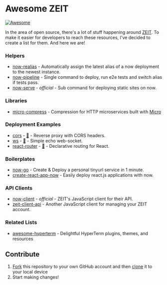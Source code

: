 # Awesome ZEIT

[![Awesome](https://cdn.rawgit.com/sindresorhus/awesome/d7305f38d29fed78fa85652e3a63e154dd8e8829/media/badge.svg)](https://github.com/sindresorhus/awesome)

In the area of open source, there's a lot of stuff happening around [ZEIT](https://zeit.co). To make it easier for developers to reach these resources, I've decided to create a list for them. And here we are!

### Helpers

- [now-realias](https://github.com/remy/now-realias) - Automatically assign the latest alias of a now deployment to the newest instance.
- [now-pipeline](https://github.com/bahmutov/now-pipeline) - Single command to deploy, run e2e tests and switch alias if tests pass.
- [now-serve](https://github.com/zeit/now-serve) - *official* - Sub command for deploying static sites on now.

### Libraries

- [micro-compress](https://github.com/joakimbeng/micro-compress) - Compression for HTTP microservices built with [Micro](https://github.com/zeit/micro)

### Deployment Examples

- [cors](https://cors.now.sh) - [📖](https://github.com/hemanth/cors-now) - Reverse proxy with CORS headers.
- [ws](https://ws.now.sh) - [📖](https://github.com/hemanth/ws-now) - Simple echo web-socket. 
- [react-router](https://react-router.now.sh/) - [📖](https://github.com/ReactTraining/react-router/)  - Declarative routing for React.

### Boilerplates

- [now-go](https://github.com/amio/now-go) - Create & Deploy a personal tinyurl service in 1 minute.
- [create-react-app-now](https://github.com/xkawi/create-react-app-now) - Easily deploy react.js applications with now.

### API Clients

- [now-client](https://github.com/zeit/now-client) - *official* - ZEIT's JavaScript client for their API.
- [zeit-client-api](https://github.com/massless/zeit-client-api) - Another JavaScript client for managing your ZEIT account.

### Related Lists

- [awesome-hyperterm](https://github.com/bnb/awesome-hyperterm) - Delightful HyperTerm plugins, themes, and resources

## Contribute

1. [Fork](https://help.github.com/articles/fork-a-repo/) this repository to your own GitHub account and then [clone](https://help.github.com/articles/cloning-a-repository/) it to your local device
2. Start making changes!
